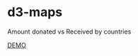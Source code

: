 # d3-maps
Amount donated vs Received by countries

[DEMO](https://nyu-vis-fall2018.github.io/Olympics-History/index.html)
